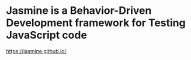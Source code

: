 # Jasmine is a Behavior-Driven Development framework for Testing JavaScript code
https://jasmine.github.io/ <br/>
